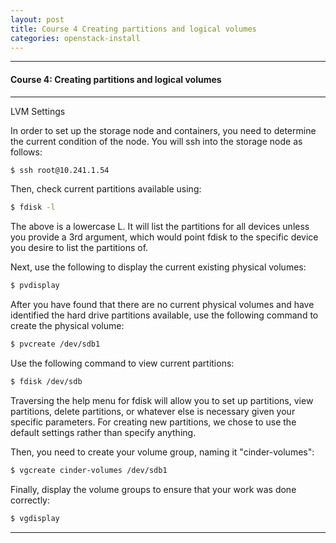 ```yaml
---
layout: post
title: Course 4 Creating partitions and logical volumes
categories: openstack-install
---
```


***
#### Course 4: Creating partitions and logical volumes #

* * *

LVM Settings

In order to set up the storage node and containers, you need to determine the current condition of the node. You will ssh into the storage node as follows:

```sh
$ ssh root@10.241.1.54
```

Then, check current partitions available using:

```sh
$ fdisk -l
```

The above is a lowercase L. It will list the partitions for all devices unless you provide a 3rd argument, which would point fdisk to the specific device you desire to list the partitions of.

Next, use the following to display the current existing physical volumes:

```sh
$ pvdisplay
```

After you have found that there are no current physical volumes and have identified the hard drive partitions available, use the following command to create the physical volume:

```sh
$ pvcreate /dev/sdb1
```

Use the following command to view current partitions:

```sh
$ fdisk /dev/sdb
```

Traversing the help menu for fdisk will allow you to set up partitions, view partitions, delete partitions, or whatever else is necessary given your specific parameters. For creating new partitions, we chose to use the default settings rather than specify anything.

  

Then, you need to create your volume group, naming it "cinder-volumes":

```sh
$ vgcreate cinder-volumes /dev/sdb1
```

Finally, display the volume groups to ensure that your work was done correctly:

```sh
$ vgdisplay
```

* * *
